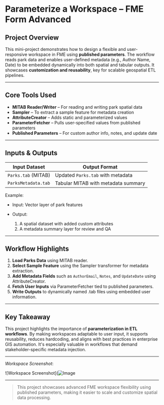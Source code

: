 # Parameterize a Workspace – FME Form Advanced

## Project Overview

This mini-project demonstrates how to design a flexible and user-responsive workspace in FME using **published parameters**. The workflow reads park data and enables user-defined metadata (e.g., Author Name, Date) to be embedded dynamically into both spatial and tabular outputs. It showcases **customization and reusability**, key for scalable geospatial ETL pipelines.

---

## Core Tools Used

* **MITAB Reader/Writer** – For reading and writing park spatial data
* **Sampler** – To extract a sample feature for metadata creation
* **AttributeCreator** – Adds static and parameterized values
* **ParameterFetcher** – Pulls user-specified values from published parameters
* **Published Parameters** – For custom author info, notes, and update date

---

## Inputs & Outputs

| Input Dataset       | Output Format                       |
| ------------------- | ----------------------------------- |
| `Parks.tab` (MITAB) | Updated `Parks.tab` with metadata   |
| `ParksMetadata.tab` | Tabular MITAB with metadata summary |

Example:

* Input: Vector layer of park features
* Output:

  1. A spatial dataset with added custom attributes
  2. A metadata summary layer for review and QA

---

## Workflow Highlights

1. **Load Parks Data** using MITAB reader.
2. **Select Sample Feature** using the Sampler transformer for metadata extraction.
3. **Add Metadata Fields** such as `AuthorEmail`, `Notes`, and `UpdateDate` using AttributeCreator.
4. **Fetch User Inputs** via ParameterFetcher tied to published parameters.
5. **Write Outputs** to dynamically named .tab files using embedded user information.

---

## Key Takeaway

This project highlights the importance of **parameterization in ETL workflows**. By making workspaces adaptable to user input, it supports reusability, reduces hardcoding, and aligns with best practices in enterprise GIS automation. It's especially valuable in workflows that demand stakeholder-specific metadata injection.

---

*Workspace Screenshot*:

![Workspace Screenshot](![Image](https://github.com/user-attachments/assets/a78c27b5-eeae-4447-85cd-caccb924cb26)

---

> This project showcases advanced FME workspace flexibility using published parameters, making it easier to scale and customize spatial data processing.
